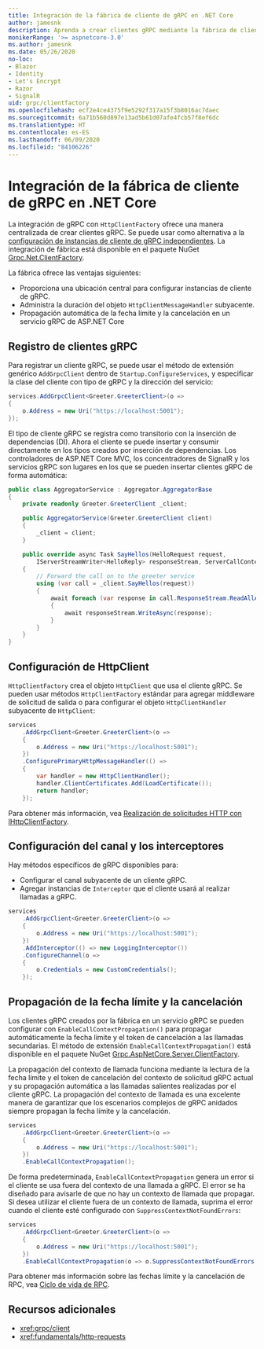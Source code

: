 ```yaml
---
title: Integración de la fábrica de cliente de gRPC en .NET Core
author: jamesnk
description: Aprenda a crear clientes gRPC mediante la fábrica de cliente.
monikerRange: '>= aspnetcore-3.0'
ms.author: jamesnk
ms.date: 05/26/2020
no-loc:
- Blazor
- Identity
- Let's Encrypt
- Razor
- SignalR
uid: grpc/clientfactory
ms.openlocfilehash: ecf2e4ce4375f9e5292f317a15f3b8016ac7daec
ms.sourcegitcommit: 6a71b560d897e13ad5b61d07afe4fcb57f8ef6dc
ms.translationtype: HT
ms.contentlocale: es-ES
ms.lasthandoff: 06/09/2020
ms.locfileid: "84106226"
---
```

# <a name="grpc-client-factory-integration-in-net-core"></a>Integración de la fábrica de cliente de gRPC en .NET Core

La integración de gRPC con `HttpClientFactory` ofrece una manera centralizada de crear clientes gRPC. Se puede usar como alternativa a la [configuración de instancias de cliente de gRPC independientes](xref:grpc/client). La integración de fábrica está disponible en el paquete NuGet [Grpc.Net.ClientFactory](https://www.nuget.org/packages/Grpc.Net.ClientFactory).

La fábrica ofrece las ventajas siguientes:

* Proporciona una ubicación central para configurar instancias de cliente de gRPC.
* Administra la duración del objeto `HttpClientMessageHandler` subyacente.
* Propagación automática de la fecha límite y la cancelación en un servicio gRPC de ASP.NET Core

## <a name="register-grpc-clients"></a>Registro de clientes gRPC

Para registrar un cliente gRPC, se puede usar el método de extensión genérico `AddGrpcClient` dentro de `Startup.ConfigureServices`, y especificar la clase del cliente con tipo de gRPC y la dirección del servicio:

```csharp
services.AddGrpcClient<Greeter.GreeterClient>(o =>
{
    o.Address = new Uri("https://localhost:5001");
});
```

El tipo de cliente gRPC se registra como transitorio con la inserción de dependencias (DI). Ahora el cliente se puede insertar y consumir directamente en los tipos creados por inserción de dependencias. Los controladores de ASP.NET Core MVC, los concentradores de SignalR y los servicios gRPC son lugares en los que se pueden insertar clientes gRPC de forma automática:

```csharp
public class AggregatorService : Aggregator.AggregatorBase
{
    private readonly Greeter.GreeterClient _client;

    public AggregatorService(Greeter.GreeterClient client)
    {
        _client = client;
    }

    public override async Task SayHellos(HelloRequest request,
        IServerStreamWriter<HelloReply> responseStream, ServerCallContext context)
    {
        // Forward the call on to the greeter service
        using (var call = _client.SayHellos(request))
        {
            await foreach (var response in call.ResponseStream.ReadAllAsync())
            {
                await responseStream.WriteAsync(response);
            }
        }
    }
}
```

## <a name="configure-httpclient"></a>Configuración de HttpClient

`HttpClientFactory` crea el objeto `HttpClient` que usa el cliente gRPC. Se pueden usar métodos `HttpClientFactory` estándar para agregar middleware de solicitud de salida o para configurar el objeto `HttpClientHandler` subyacente de `HttpClient`:

```csharp
services
    .AddGrpcClient<Greeter.GreeterClient>(o =>
    {
        o.Address = new Uri("https://localhost:5001");
    })
    .ConfigurePrimaryHttpMessageHandler(() =>
    {
        var handler = new HttpClientHandler();
        handler.ClientCertificates.Add(LoadCertificate());
        return handler;
    });
```

Para obtener más información, vea [Realización de solicitudes HTTP con IHttpClientFactory](xref:fundamentals/http-requests).

## <a name="configure-channel-and-interceptors"></a>Configuración del canal y los interceptores

Hay métodos específicos de gRPC disponibles para:

* Configurar el canal subyacente de un cliente gRPC.
* Agregar instancias de `Interceptor` que el cliente usará al realizar llamadas a gRPC.

```csharp
services
    .AddGrpcClient<Greeter.GreeterClient>(o =>
    {
        o.Address = new Uri("https://localhost:5001");
    })
    .AddInterceptor(() => new LoggingInterceptor())
    .ConfigureChannel(o =>
    {
        o.Credentials = new CustomCredentials();
    });
```

## <a name="deadline-and-cancellation-propagation"></a>Propagación de la fecha límite y la cancelación

Los clientes gRPC creados por la fábrica en un servicio gRPC se pueden configurar con `EnableCallContextPropagation()` para propagar automáticamente la fecha límite y el token de cancelación a las llamadas secundarias. El método de extensión `EnableCallContextPropagation()` está disponible en el paquete NuGet [Grpc.AspNetCore.Server.ClientFactory](https://www.nuget.org/packages/Grpc.AspNetCore.Server.ClientFactory).

La propagación del contexto de llamada funciona mediante la lectura de la fecha límite y el token de cancelación del contexto de solicitud gRPC actual y su propagación automática a las llamadas salientes realizadas por el cliente gRPC. La propagación del contexto de llamada es una excelente manera de garantizar que los escenarios complejos de gRPC anidados siempre propagan la fecha límite y la cancelación.

```csharp
services
    .AddGrpcClient<Greeter.GreeterClient>(o =>
    {
        o.Address = new Uri("https://localhost:5001");
    })
    .EnableCallContextPropagation();
```

De forma predeterminada, `EnableCallContextPropagation` genera un error si el cliente se usa fuera del contexto de una llamada a gRPC. El error se ha diseñado para avisarle de que no hay un contexto de llamada que propagar. Si desea utilizar el cliente fuera de un contexto de llamada, suprima el error cuando el cliente esté configurado con `SuppressContextNotFoundErrors`:

```csharp
services
    .AddGrpcClient<Greeter.GreeterClient>(o =>
    {
        o.Address = new Uri("https://localhost:5001");
    })
    .EnableCallContextPropagation(o => o.SuppressContextNotFoundErrors = true);
```

Para obtener más información sobre las fechas límite y la cancelación de RPC, vea [Ciclo de vida de RPC](https://www.grpc.io/docs/guides/concepts/#rpc-life-cycle).

## <a name="additional-resources"></a>Recursos adicionales

* <xref:grpc/client>
* <xref:fundamentals/http-requests>
